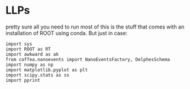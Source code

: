 # LLPs

pretty sure all you need to run most of this is the stuff that comes with an installation of ROOT using conda. But just in case:

```
import sys
import ROOT as RT
import awkward as ak
from coffea.nanoevents import NanoEventsFactory, DelphesSchema
import numpy as np
import matplotlib.pyplot as plt
import scipy.stats as ss
import pprint
```
